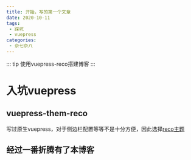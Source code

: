 ```yaml
---
title: 开始，写的第一个文章
date: 2020-10-11
tags:
 - 踩坑
 - vuepress
categories:
 - 杂七杂八
---
```

::: tip
使用vuepress-reco搭建博客
:::
# 入坑vuepress  
## vuepress-them-reco
写过原生vuepress，对于侧边栏配置等等不是十分方便，因此选择[reco主题](!https://vuepress-theme-reco.recoluan.com/)
## 经过一番折腾有了本博客
